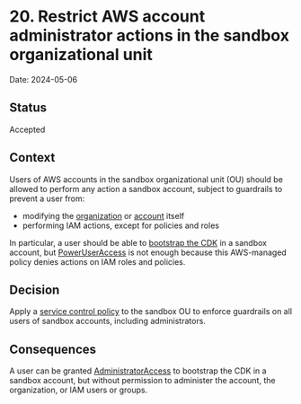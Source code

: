 # 20. Restrict AWS account administrator actions in the sandbox organizational unit

Date: 2024-05-06

## Status

Accepted

## Context

Users of AWS accounts in the sandbox organizational unit (OU) should be allowed to perform any action a sandbox account,
subject to guardrails to prevent a user from:
* modifying the [organization][organization-actions] or [account][account-actions] itself
* performing IAM actions, except for policies and roles

In particular, a user should be able to [bootstrap the CDK][cdk-bootstrap] in a sandbox account, but [PowerUserAccess] is not enough because this AWS-managed policy denies actions on IAM roles and policies.

## Decision

Apply a [service control policy] to the sandbox OU to enforce guardrails on all users of sandbox accounts, including administrators.

## Consequences

A user can be granted [AdministratorAccess][administrator] to bootstrap the CDK in a sandbox account,
but without permission to administer the account, the organization, or IAM users or groups.

[account-actions]: https://docs.aws.amazon.com/service-authorization/latest/reference/list_awsaccountmanagement.html
[administrator]: https://docs.aws.amazon.com/aws-managed-policy/latest/reference/AdministratorAccess.html
[cdk-bootstrap]: https://stackoverflow.com/a/71923639/150884
[organization-actions]: https://docs.aws.amazon.com/organizations/latest/APIReference/API_Operations.html
[PowerUserAccess]: https://docs.aws.amazon.com/aws-managed-policy/latest/reference/PowerUserAccess.html
[service control policy]: https://docs.aws.amazon.com/organizations/latest/userguide/orgs_manage_policies_scps.html